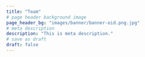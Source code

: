 ```yaml
---
title: "Team"
# page header background image
page_header_bg: "images/banner/banner-oid.png.jpg"
# meta description
description: "This is meta description."
# save as draft
draft: false
---
```


